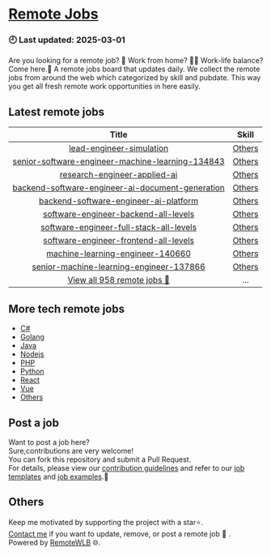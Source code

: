 # [Remote Jobs](https://github.com/RemoteWLB/remote-jobs)  
### 🕘 Last updated: 2025-03-01  
Are you looking for a remote job? 💼 Work from home? 👩‍💻 Work-life balance?  
Come here.🎁 A remote jobs board that updates daily. We collect the remote jobs from around the web which categorized by skill and pubdate. This way you get all fresh remote work opportunities in here easily.  
  
## Latest remote jobs  
| Title | Skill |  
|:-----:|:-----:|  
| [lead-engineer-simulation](https://github.com/RemoteWLB/remote-jobs/tree/main/jobs/Others/2025-03/lead-engineer-simulation) | [Others](https://github.com/RemoteWLB/remote-jobs/tree/main/jobs/Others/) |  
| [senior-software-engineer-machine-learning-134843](https://github.com/RemoteWLB/remote-jobs/tree/main/jobs/Others/2025-03/senior-software-engineer-machine-learning-134843) | [Others](https://github.com/RemoteWLB/remote-jobs/tree/main/jobs/Others/) |  
| [research-engineer-applied-ai](https://github.com/RemoteWLB/remote-jobs/tree/main/jobs/Others/2025-03/research-engineer-applied-ai) | [Others](https://github.com/RemoteWLB/remote-jobs/tree/main/jobs/Others/) |  
| [backend-software-engineer-ai-document-generation](https://github.com/RemoteWLB/remote-jobs/tree/main/jobs/Others/2025-02/backend-software-engineer-ai-document-generation) | [Others](https://github.com/RemoteWLB/remote-jobs/tree/main/jobs/Others/2025-02/backend-software-engineer-ai-document-generation) |  
| [backend-software-engineer-ai-platform](https://github.com/RemoteWLB/remote-jobs/tree/main/jobs/Others/2025-02/backend-software-engineer-ai-platform) | [Others](https://github.com/RemoteWLB/remote-jobs/tree/main/jobs/Others/2025-02/backend-software-engineer-ai-platform) |  
| [software-engineer-backend-all-levels](https://github.com/RemoteWLB/remote-jobs/tree/main/jobs/Others/2025-02/software-engineer-backend-all-levels) | [Others](https://github.com/RemoteWLB/remote-jobs/tree/main/jobs/Others/2025-02/software-engineer-backend-all-levels) |  
| [software-engineer-full-stack-all-levels](https://github.com/RemoteWLB/remote-jobs/tree/main/jobs/Others/2025-02/software-engineer-full-stack-all-levels) | [Others](https://github.com/RemoteWLB/remote-jobs/tree/main/jobs/Others/2025-02/software-engineer-full-stack-all-levels) |  
| [software-engineer-frontend-all-levels](https://github.com/RemoteWLB/remote-jobs/tree/main/jobs/Others/2025-02/software-engineer-frontend-all-levels) | [Others](https://github.com/RemoteWLB/remote-jobs/tree/main/jobs/Others/2025-02/software-engineer-frontend-all-levels) |  
| [machine-learning-engineer-140660](https://github.com/RemoteWLB/remote-jobs/tree/main/jobs/Others/2025-02/machine-learning-engineer-140660) | [Others](https://github.com/RemoteWLB/remote-jobs/tree/main/jobs/Others/2025-02/machine-learning-engineer-140660) |  
| [senior-machine-learning-engineer-137866](https://github.com/RemoteWLB/remote-jobs/tree/main/jobs/Others/2025-02/senior-machine-learning-engineer-137866) | [Others](https://github.com/RemoteWLB/remote-jobs/tree/main/jobs/Others/2025-02/senior-machine-learning-engineer-137866) |  
| [View all 958 remote jobs 👋](https://github.com/RemoteWLB/remote-jobs/tree/main/jobs) | ... |  
## More tech remote jobs  
* [C#](https://github.com/RemoteWLB/remote-jobs/tree/main/jobs/C%23)  
* [Golang](https://github.com/RemoteWLB/remote-jobs/tree/main/jobs/Golang)   
* [Java](https://github.com/RemoteWLB/remote-jobs/tree/main/jobs/Java)   
* [Nodejs](https://github.com/RemoteWLB/remote-jobs/tree/main/jobs/Nodejs)   
* [PHP](https://github.com/RemoteWLB/remote-jobs/tree/main/jobs/PHP)   
* [Python](https://github.com/RemoteWLB/remote-jobs/tree/main/jobs/Python)   
* [React](https://github.com/RemoteWLB/remote-jobs/tree/main/jobs/React)   
* [Vue](https://github.com/RemoteWLB/remote-jobs/tree/main/jobs/Vue)   
* [Others](https://github.com/RemoteWLB/remote-jobs/tree/main/jobs/Others)  
## Post a job  
Want to post a job here?  
Sure,contributions are very welcome!  
You can fork this repository and submit a Pull Request.  
For details, please view our [contribution guidelines](https://github.com/RemoteWLB/remote-jobs/tree/main/.github/contributing.md) and refer to our [job templates](https://github.com/RemoteWLB/remote-jobs/tree/main/.github/jobs_template.md) and [job examples](https://github.com/RemoteWLB/remote-jobs/tree/main/.github/jobs_example.md).🤝  
## Others  
Keep me motivated by supporting the project with a star⭐.  
[Contact me](https://remotewlb.com/about) if you want to update, remove, or post a remote job 💼 .  
Powered by [RemoteWLB](https://remotewlb.com) 🌐.

